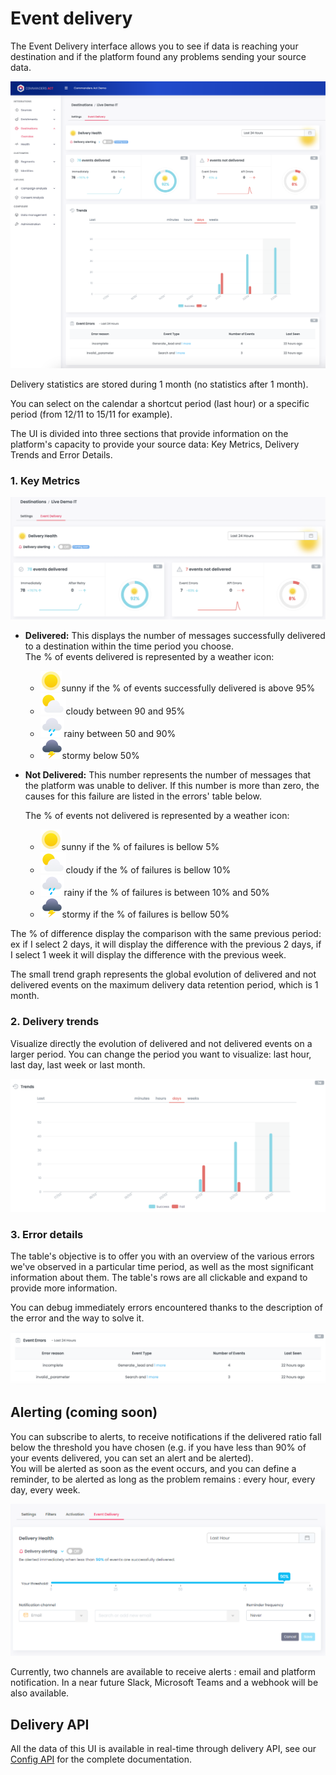 # Event delivery

The Event Delivery interface allows you to see if data is reaching your destination and if the platform found any problems sending your source data.

![](<../../../.gitbook/assets/Event Delivery full.png>)

Delivery statistics are stored during 1 month (no statistics after 1 month).

You can select on the calendar a shortcut period (last hour) or a specific period (from 12/11 to 15/11 for example).

The UI is divided into three sections that provide information on the platform's capacity to provide your source data: Key Metrics, Delivery Trends and Error Details.&#x20;

### 1. Key Metrics <a href="#2-key-metrics" id="2-key-metrics"></a>

![](<../../../.gitbook/assets/Capture d’écran 2022-03-01 à 15.16.59.png>)

*   **Delivered:** This displays the number of messages successfully delivered to a destination within the time period you choose.\
    The % of events delivered is represented by a weather icon:&#x20;

    * ![](<../../../.gitbook/assets/image (17).png>)sunny if the % of events successfully delivered is above 95%
    * ![](<../../../.gitbook/assets/image (15).png>)cloudy between 90 and 95%&#x20;
    * ![](<../../../.gitbook/assets/image (16).png>)rainy between 50 and 90%
    * ![](<../../../.gitbook/assets/image (14).png>)stormy below 50%


*   **Not Delivered:** This number represents the number of messages that the platform was unable to deliver. If this number is more than zero, the causes for this failure are listed in the errors' table below.

    The % of events not delivered is represented by a weather icon:&#x20;

    * ![](<../../../.gitbook/assets/image (17).png>)sunny if the % of failures is bellow 5%
    * ![](<../../../.gitbook/assets/image (15).png>)cloudy if the % of failures is bellow 10%
    * ![](<../../../.gitbook/assets/image (16).png>)rainy if the % of failures is between 10% and 50%
    * ![](<../../../.gitbook/assets/image (14).png>)stormy if the % of failures is bellow 50%

The % of difference display the comparison with the same previous period: ex if I select 2 days, it will display the difference with the previous 2 days, if I select 1 week it will display the difference with the previous week.

The small trend graph represents the global evolution of delivered and not delivered events on the maximum delivery data retention period, which is 1 month.

### 2. Delivery trends <a href="#3-error-details" id="3-error-details"></a>

Visualize directly the evolution of delivered and not delivered events on a larger period. You can change the period you want to visualize: last hour, last day, last week or last month.

![](<../../../.gitbook/assets/Capture d’écran 2022-03-01 à 15.17.19.png>)

### 3. Error details <a href="#3-error-details" id="3-error-details"></a>

The table's objective is to offer you with an overview of the various errors we've observed in a particular time period, as well as the most significant information about them. The table's rows are all clickable and expand to provide more information.

You can debug immediately errors encountered thanks to the description of the error and the way to solve it.

![](<../../../.gitbook/assets/Capture d’écran 2022-03-01 à 15.16.27.png>)

## Alerting (coming soon)

You can subscribe to alerts, to receive notifications if the delivered ratio fall below the threshold you have chosen (e.g. if you have less than 90% of your events delivered, you can set an alert and be alerted). \
You will be alerted as soon as the event occurs, and you can define a reminder, to be alerted as long as the problem remains : every hour, every day, every week.

![](<../../../.gitbook/assets/image (3) (1) (1).png>)

Currently, two channels are available to receive alerts : email and platform notification. In a near future Slack, Microsoft Teams and a webhook will be also available.

## Delivery API

All the data of this UI is available in real-time through delivery API, see our [Config API](../../../developers/config-api.md) for the complete documentation.
